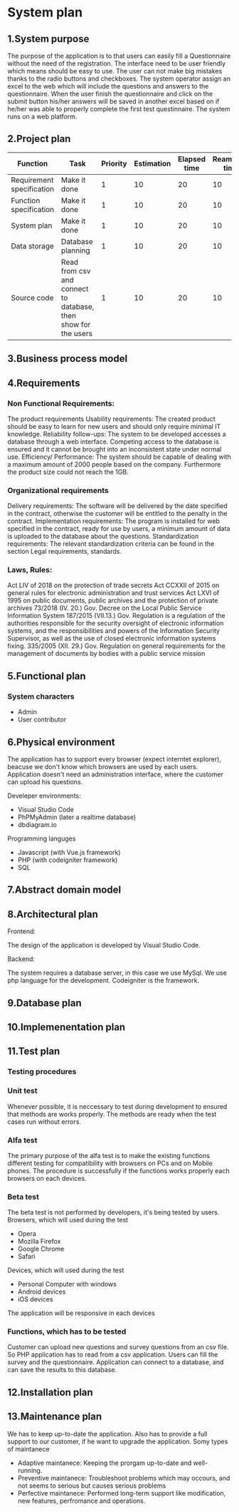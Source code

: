 # System plan

## 1.System purpose
The purpose of the application is to that users can easily fill a Questionnaire without the need of the registration. The interface need to be user friendly which means should be easy to use.
The user can not make big mistakes thanks to the radio buttons and checkboxes. The system operator assign an excel to the web which will include the questions and answers to the questionnaire.
When the user finish the questionnaire and click on the submit button his/her answers will be saved in another excel based on if he/her was able to properly complete the first test questinnaire.
The system runs on a web platform.


## 2.Project plan
| Function  | Task | Priority | Estimation | Elapsed time | Reamining time |
| ------------- | ------------- | ------------- | ------------- | ------------- | ------------- |
| Requirement specification | Make it done | 1 | 10 | 20 | 10 |
| Function specification | Make it done | 1  | 10 | 20	| 10 |
| System plan | Make it done | 1 | 10 | 20 | 10 |
| Data storage | Database planning | 1 | 10 | 20 | 10 |
| Source code  | Read from csv and connect to database, then show for the users | 1 | 10 | 20 | 10 |

## 3.Business process model

## 4.Requirements
### Non Functional Requirements:

The product requirements
Usability requirements: The created product should be easy to learn for new users and should only require minimal IT knowledge.
Reliability follow-ups: The system to be developed accesses a database through a web interface. 
Competing access to the database is ensured and it cannot be brought into an inconsistent state under normal use.
Efficiency/ Performance: The system should be capable of dealing with a maximum amount of 2000 people based on the company. 
Furthermore the product size could not reach the 1GB.
	
### Organizational requirements

Delivery requirements: The software will be delivered by the date specified in the contract, 
otherwise the customer will be entitled to the penalty in the contract.
Implementation requirements: The program is installed for web specified in the contract, 
ready for use by users, a minimum amount of data is uploaded to the database about the questions.
Standardization requirements: The relevant standardization criteria can be found in the 
section Legal requirements, standards.


### Laws, Rules:
 
Act LIV of 2018 on the protection of trade secrets
Act CCXXII of 2015 on general rules for electronic administration and trust services
Act LXVI of 1995 on public documents, public archives and the protection of private archives
73/2018 (IV. 20.) Gov. Decree on the Local Public Service Information System
187/2015 (VII.13.) Gov. Regulation is a regulation of the authorities responsible for the security oversight of electronic information systems,
and the responsibilities and powers of the Information Security Supervisor, as well as the use of closed electronic information systems fixing.
335/2005 (XII. 29.) Gov. Regulation on general requirements for the management of documents by bodies with a public service mission


## 5.Functional plan
### System characters
* Admin
* User contributor

## 6.Physical environment
The application has to support every browser (expect interntet explorer), beacuse we don't know which
browsers are used by each users.
Application doesn't need an administration interface, where the customer can upload his questions.

Develeper environments:

* Visual Studio Code
* PhPMyAdmin (later a realtime database)
* dbdiagram.io

Programming languges

* Javascript (with Vue.js framework)
* PHP (with codeigniter framework)
* SQL 

## 7.Abstract domain model

## 8.Architectural plan
Frontend:

The design of the application is developed by Visual Studio Code.

Backend:

The system requires a database server, in this case we use MySql.
We use php language for the development.
Codeigniter is the framework.


## 9.Database plan

## 10.Implemenentation plan

## 11.Test plan
### Testing procedures

### Unit test
	
Whenever possible, it is neccessary to test during development to ensured
that methods are works properly. The methods are ready when the test cases run 
without errors.
		
### Alfa test
		
The primary purpose of the alfa test is to make the existing functions different 
testing for compatibility with browsers on PCs and on Mobile phones.
The procedure is successfully if the functions works properly each browsers on each devices.
	
### Beta test
	
The beta test is not performed by developers, it's being tested by users.
Browsers, which will used during the test
		
* Opera
* Mozilla Firefox
* Google Chrome
* Safari
		
Devices, which will used during the test
		
* Personal Computer with windows
* Android devices
* iOS devices
		
The application will be responsive in each devices
		
### Functions, which has to be tested
	
Customer can upload new questions and survey questions from an csv file.
So PHP application has to read from a csv application.
Users can fill the survey and the questionnaire.
Application can connect to a database, and can save the results to this database.
		


## 12.Installation plan

## 13.Maintenance plan
We has to keep up-to-date the application.
Also has to provide a full support to our customer, if he want to upgrade the application.
Somy types of maintanece

* Adaptive maintanece: Keeping the prorgam up-to-date and well-running.
* Preventive maintanece: Troubleshoot problems which may occours, and not seems to serious but causes serious problems
* Perfective maintanece: Performed long-term support like modification, new features, perfromance and operations.